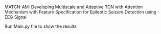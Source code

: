MATCN-AM: Developing Multiscale and Adaptive TCN with Attention Mechanism with Feature Specification for Epileptic Seizure Detection using EEG Signal

Run Main.py file to show the results
